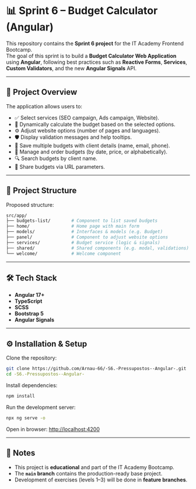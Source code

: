 # 📊 Sprint 6 – Budget Calculator (Angular)

This repository contains the **Sprint 6 project** for the IT Academy Frontend Bootcamp.  
The goal of this sprint is to build a **Budget Calculator Web Application** using **Angular**, following best practices such as **Reactive Forms**, **Services**, **Custom Validators**, and the new **Angular Signals** API.

---

## 🚀 Project Overview

The application allows users to:

- ✅ Select services (SEO campaign, Ads campaign, Website).
- 🔄 Dynamically calculate the budget based on the selected options.
- ⚙️ Adjust website options (number of pages and languages).
- 🛡️ Display validation messages and help tooltips.
- 💾 Save multiple budgets with client details (name, email, phone).
- 📑 Manage and order budgets (by date, price, or alphabetically).
- 🔍 Search budgets by client name.
- 🔗 Share budgets via URL parameters.
  
---

## 📂 Project Structure

Proposed structure:

```bash
src/app/
├── budgets-list/        # Component to list saved budgets
├── home/                # Home page with main form
├── models/              # Interfaces & models (e.g. Budget)
├── panel/               # Component to adjust website options
├── services/            # Budget service (logic & signals)
├── shared/              # Shared components (e.g. modal, validations)
└── welcome/             # Welcome component
```

---

## 🛠️ Tech Stack

- **Angular 17+**
- **TypeScript**
- **SCSS**
- **Bootstrap 5**
- **Angular Signals**

---

## ⚙️ Installation & Setup

Clone the repository:

```bash
git clone https://github.com/Arnau-66/-S6.-Pressupostos--Angular-.git
cd -S6.-Pressupostos--Angular-
```

Install dependencies:

```bash
npm install
```

Run the development server:

```bash
npx ng serve -o
```

Open in browser: [http://localhost:4200](http://localhost:4200)

---

## 📌 Notes

- This project is **educational** and part of the IT Academy Bootcamp.
- The **`main` branch** contains the production-ready base project.
- Development of exercises (levels 1–3) will be done in **feature branches**.
